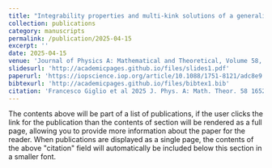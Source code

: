 ```yaml
---
title: "Integrability properties and multi-kink solutions of a generalised Fokker–Planck equation"
collection: publications
category: manuscripts
permalink: /publication/2025-04-15
excerpt: ''
date: 2025-04-15
venue: 'Journal of Physics A: Mathematical and Theoretical, Volume 58, Number 16'
slidesurl: 'http://academicpages.github.io/files/slides1.pdf'
paperurl: 'https://iopscience.iop.org/article/10.1088/1751-8121/adc8e9'
bibtexurl: 'http://academicpages.github.io/files/bibtex1.bib'
citation: 'Francesco Giglio et al 2025 J. Phys. A: Math. Theor. 58 165202'
---
```

The contents above will be part of a list of publications, if the user clicks the link for the publication than the contents of section will be rendered as a full page, allowing you to provide more information about the paper for the reader. When publications are displayed as a single page, the contents of the above "citation" field will automatically be included below this section in a smaller font.
